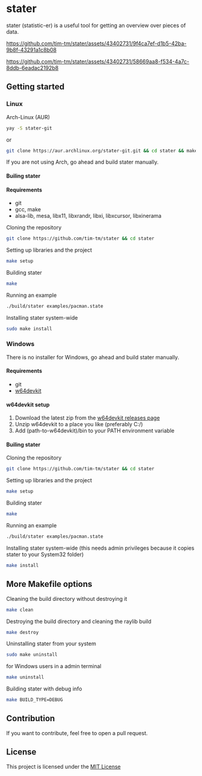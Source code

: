 # stater
stater (statistic-er) is a useful tool for getting an overview over pieces of data.



https://github.com/tim-tm/stater/assets/43402731/9f4ca7ef-d1b5-42ba-9b8f-43291a1c8b08



https://github.com/tim-tm/stater/assets/43402731/58669aa8-f534-4a7c-8ddb-6eadac2192b8


## Getting started

### Linux

Arch-Linux (AUR)
```sh
yay -S stater-git
```
or
```sh
git clone https://aur.archlinux.org/stater-git.git && cd stater && makepkg -si
```

If you are not using Arch, go ahead and build stater manually.

#### Builing stater

#### Requirements

- git
- gcc, make
- alsa-lib, mesa, libx11, libxrandr, libxi, libxcursor, libxinerama

Cloning the repository
```sh
git clone https://github.com/tim-tm/stater && cd stater
```

Setting up libraries and the project
```sh
make setup
```

Building stater
```sh
make
```

Running an example
```sh
./build/stater examples/pacman.state
```

Installing stater system-wide
```sh
sudo make install
```

### Windows

There is no installer for Windows, go ahead and build stater manually.

#### Requirements

- git
- [w64devkit](https://github.com/skeeto/w64devkit/releases/latest)

#### w64devkit setup

1. Download the latest zip from the [w64devkit releases page](https://github.com/skeeto/w64devkit/releases/latest)
2. Unzip w64devkit to a place you like (preferably C:/)
3. Add (path-to-w64devkit)/bin to your PATH environment variable

#### Builing stater

Cloning the repository
```sh
git clone https://github.com/tim-tm/stater && cd stater
```

Setting up libraries and the project
```sh
make setup
```

Building stater
```sh
make
```

Running an example
```sh
./build/stater examples/pacman.state
```

Installing stater system-wide (this needs admin privileges because it copies stater to your System32 folder)
```sh
make install
```

## More Makefile options

Cleaning the build directory without destroying it
```sh
make clean
```

Destroying the build directory and cleaning the raylib build
```sh
make destroy
```

Uninstalling stater from your system
```sh
sudo make uninstall
```
for Windows users in a admin terminal
```sh
make uninstall
```

Building stater with debug info
```sh
make BUILD_TYPE=DEBUG
```

## Contribution

If you want to contribute, feel free to open a pull request.

## License

This project is licensed under the [MIT License](https://github.com/tim-tm/stater/blob/main/LICENSE)
